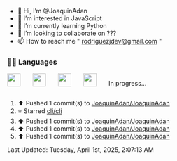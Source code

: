 - 👋 Hi, I’m @JoaquinAdan
- 👀 I’m interested in JavaScript
- 🌱 I’m currently learning Python
- 💞️ I’m looking to collaborate on ???
- 📫 How to reach me " rodriguezjdev@gmail.com "

<h3>👨‍💻 Languages</h3>

<div style="display: flex; gap: 10px;">
  <img style='height: 30px;' src="https://img.shields.io/badge/html5%20-%23e34f26.svg?&style=for-the-badge&logo=html5&logoColor=white"/>&nbsp;&nbsp;
  <img style='height: 30px;' src="https://img.shields.io/badge/css3%20-%231572B6.svg?&style=for-the-badge&logo=css3&logoColor=white" />&nbsp;&nbsp;
  <img style='height: 30px;' src="https://img.shields.io/badge/JavaScript-323330?style=for-the-badge&logo=javascript&logoColor=F7DF1E" />&nbsp;&nbsp;
  <img style='height: 30px;' src="https://img.shields.io/badge/TypeScript-007ACC?style=for-the-badge&logo=typescript&logoColor=white" />&nbsp;&nbsp;
  <p>In progress...</p>
</div>

<!--RECENT_ACTIVITY:start-->
1. ⬆️ Pushed 1 commit(s) to [JoaquinAdan/JoaquinAdan](https://github.com/JoaquinAdan/JoaquinAdan)<br>
2. ⭐ Starred [cli/cli](https://github.com/cli/cli)<br>
3. ⬆️ Pushed 1 commit(s) to [JoaquinAdan/JoaquinAdan](https://github.com/JoaquinAdan/JoaquinAdan)<br>
4. ⬆️ Pushed 1 commit(s) to [JoaquinAdan/JoaquinAdan](https://github.com/JoaquinAdan/JoaquinAdan)<br>
5. ⬆️ Pushed 1 commit(s) to [JoaquinAdan/JoaquinAdan](https://github.com/JoaquinAdan/JoaquinAdan)<br>
<!--RECENT_ACTIVITY:end-->

<!--RECENT_ACTIVITY:last_update-->
Last Updated: Tuesday, April 1st, 2025, 2:07:13 AM
<!--RECENT_ACTIVITY:last_update_end-->

<!---
JoaquinAdan/JoaquinAdan is a ✨ special ✨ repository because its `README.md` (this file) appears on your GitHub profile.
You can click the Preview link to take a look at your changes.
--->
